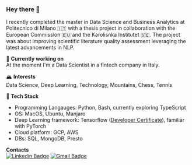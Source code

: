 ### Hey there 👋  

I recently completed the master in Data Science and Business Analytics at Politecnico di Milano 🇮🇹 with a thesis project in collaboration with the European Commission 🇪🇺 and the Karolisnka Institutet 🇸🇪. The project was about improving scientific literature quality assessment leveraging the latest advancements in NLP.

🔭 **Currently working on**  
At the moment I'm a Data Scientist in a fintech company in Italy.

🏔️ **Interests**  
Data Science, Deep Learning, Technology, Mountains, Chess, Tennis 

🐍 **Tech Stack**  
- Programming Langauges: Python, Bash, currently exploring TypeScript  
- OS: MacOS, Ubuntu, Manjaro  
- Deep Learning framework: Tensorflow ([Developer Certificate](https://www.credential.net/44299ff6-dc0d-4529-9b42-b9697bf34e1c)), familiar with PyTorch
- Cloud platform: GCP, AWS  
- DBs: SQL, MongoDB, Presto  

**Contacts**  
[![Linkedin Badge](https://img.shields.io/badge/-giacomomiolo-darkblue?style=flat-square&logo=Linkedin&logoColor=white&link=https://www.linkedin.com/in/giacomo-miolo-83a49ba4/)](https://www.linkedin.com/in/giacomo-miolo/) [![Gmail Badge](https://img.shields.io/badge/-giacomo.miolo@gmail.com-purple?style=flat-square&logo=Gmail&logoColor=white)](https://mail.google.com/mail/?view=cm&source=mailto&to=giacomo.miolo@gmail.com)  

<!--
**giacomomiolo/giacomomiolo** is a ✨ _special_ ✨ repository because its `README.md` (this file) appears on your GitHub profile.
![Top Languages Card](https://github-readme-stats.vercel.app/api/top-langs/?username=giacomomiolo&layout=compact)



